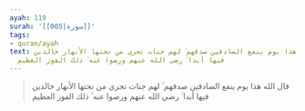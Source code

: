 ```yaml
---
ayah: 119
surah: '[[005|سورة]]'
tags:
- quran/ayah
text: قال الله هذا يوم ينفع الصادقين صدقهم ۚ لهم جنات تجري من تحتها الأنهار خالدين
  فيها أبدا ۚ رضي الله عنهم ورضوا عنه ۚ ذلك الفوز العظيم
---
```

> قال الله هذا يوم ينفع الصادقين صدقهم ۚ لهم جنات تجري من تحتها الأنهار خالدين فيها أبدا ۚ رضي الله عنهم ورضوا عنه ۚ ذلك الفوز العظيم
